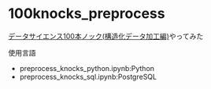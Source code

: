 # 100knocks_preprocess
[データサイエンス100本ノック(構造化データ加工編)](https://github.com/The-Japan-DataScientist-Society/100knocks-preprocess)やってみた

使用言語
* preprocess_knocks_python.ipynb:Python
* preprocess_knocks_sql.ipynb:PostgreSQL
